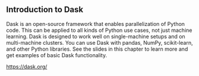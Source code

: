 ## Introduction to Dask

Dask is an open-source framework that enables parallelization of Python code. This can be applied to all kinds of Python use cases, not just machine learning. Dask is designed to work well on single-machine setups and on multi-machine clusters. You can use Dask with pandas, NumPy, scikit-learn, and other Python libraries. See the slides in this chapter to learn more and get examples of basic Dask functionality.

https://dask.org/
